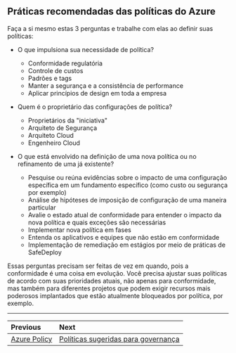 ## Práticas recomendadas das políticas do Azure

Faça a si mesmo estas 3 perguntas e trabalhe com elas ao definir suas políticas:

* O que impulsiona sua necessidade de política?
   * Conformidade regulatória
   * Controle de custos
   * Padrões e tags
   * Manter a segurança e a consistência de performance
   * Aplicar princípios de design em toda a empresa

* Quem é o proprietário das configurações de política?
   * Proprietários da "iniciativa"
   * Arquiteto de Segurança
   * Arquiteto Cloud
   * Engenheiro Cloud


* O que está envolvido na definição de uma nova política ou no refinamento de uma já existente?
   * Pesquise ou reúna evidências sobre o impacto de uma configuração específica em um fundamento específico (como custo ou segurança por exemplo)
   * Análise de hipóteses de imposição de configuração de uma maneira particular
   * Avalie o estado atual de conformidade para entender o impacto da nova política e quais exceções são necessárias
   * Implementar nova política em fases
   * Entenda os aplicativos e equipes que não estão em conformidade
   * Implementação de remediação em estágios por meio de práticas de SafeDeploy

Essas perguntas precisam ser feitas de vez em quando, pois a conformidade é uma coisa em evolução. Você precisa ajustar suas políticas de acordo com suas prioridades atuais, não apenas para conformidade, mas também para diferentes projetos que podem exigir recursos mais poderosos implantados que estão atualmente bloqueados por política, por exemplo.

---

Previous| Next | 
:----- |:-----
[Azure Policy](/guide/policy.md)| [Políticas sugeridas para governança](/guide/governance-policies.md)
